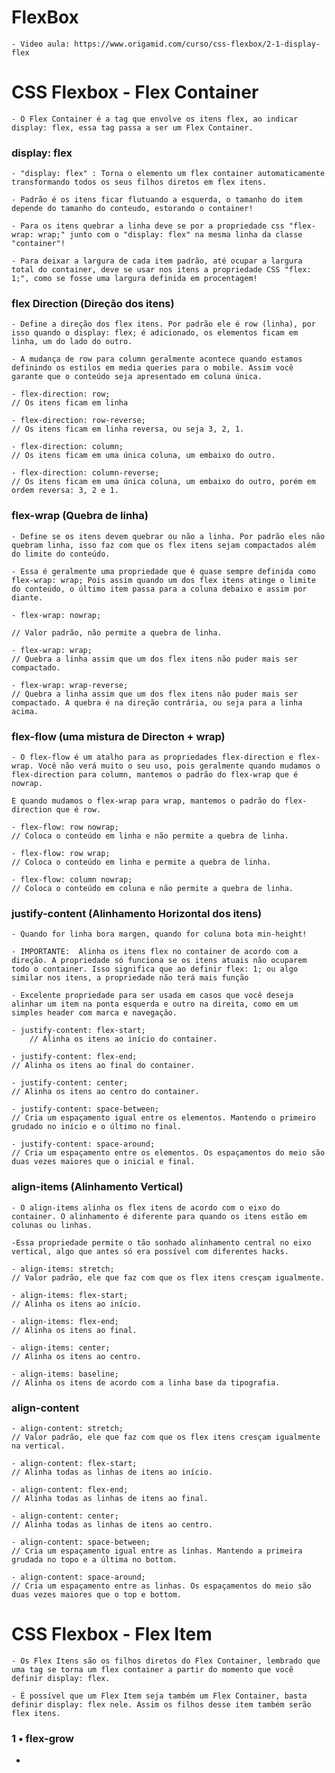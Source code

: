 
# FlexBox

    - Video aula: https://www.origamid.com/curso/css-flexbox/2-1-display-flex 


# CSS Flexbox - Flex Container

    - O Flex Container é a tag que envolve os itens flex, ao indicar display: flex, essa tag passa a ser um Flex Container.

### display: flex 

    - "display: flex" : Torna o elemento um flex container automaticamente transformando todos os seus filhos diretos em flex itens.

    - Padrão é os itens ficar flutuando a esquerda, o tamanho do item depende do tamanho do conteudo, estorando o container! 

    - Para os itens quebrar a linha deve se por a propriedade css "flex-wrap: wrap;" junto com o "display: flex" na mesma linha da classe "container"!

    - Para deixar a largura de cada item padrão, até ocupar a largura total do container, deve se usar nos itens a propriedade CSS "flex: 1;", como se fosse uma largura definida em procentagem! 


### flex Direction (Direção dos itens)

    - Define a direção dos flex itens. Por padrão ele é row (linha), por isso quando o display: flex; é adicionado, os elementos ficam em linha, um do lado do outro.

    - A mudança de row para column geralmente acontece quando estamos definindo os estilos em media queries para o mobile. Assim você garante que o conteúdo seja apresentado em coluna única.

    - flex-direction: row;
    // Os itens ficam em linha

    - flex-direction: row-reverse;
    // Os itens ficam em linha reversa, ou seja 3, 2, 1.

    - flex-direction: column;
    // Os itens ficam em uma única coluna, um embaixo do outro.

    - flex-direction: column-reverse;
    // Os itens ficam em uma única coluna, um embaixo do outro, porém em ordem reversa: 3, 2 e 1.

### flex-wrap (Quebra de linha)

    - Define se os itens devem quebrar ou não a linha. Por padrão eles não quebram linha, isso faz com que os flex itens sejam compactados além do limite do conteúdo.

    - Essa é geralmente uma propriedade que é quase sempre definida como flex-wrap: wrap; Pois assim quando um dos flex itens atinge o limite do conteúdo, o último item passa para a coluna debaixo e assim por diante.

    - flex-wrap: nowrap;

    // Valor padrão, não permite a quebra de linha.

    - flex-wrap: wrap;
    // Quebra a linha assim que um dos flex itens não puder mais ser compactado.

    - flex-wrap: wrap-reverse;
    // Quebra a linha assim que um dos flex itens não puder mais ser compactado. A quebra é na direção contrária, ou seja para a linha acima.


### flex-flow (uma mistura de Directon + wrap)

    - O flex-flow é um atalho para as propriedades flex-direction e flex-wrap. Você não verá muito o seu uso, pois geralmente quando mudamos o flex-direction para column, mantemos o padrão do flex-wrap que é nowrap.

    E quando mudamos o flex-wrap para wrap, mantemos o padrão do flex-direction que é row.

    - flex-flow: row nowrap;
    // Coloca o conteúdo em linha e não permite a quebra de linha.

    - flex-flow: row wrap;
    // Coloca o conteúdo em linha e permite a quebra de linha.

    - flex-flow: column nowrap;
    // Coloca o conteúdo em coluna e não permite a quebra de linha.

### justify-content (Alinhamento Horizontal dos itens)

    - Quando for linha bora margen, quando for coluna bota min-height!

    - IMPORTANTE:  Alinha os itens flex no container de acordo com a direção. A propriedade só funciona se os itens atuais não ocuparem todo o container. Isso significa que ao definir flex: 1; ou algo similar nos itens, a propriedade não terá mais função

    - Excelente propriedade para ser usada em casos que você deseja alinhar um item na ponta esquerda e outro na direita, como em um simples header com marca e navegação.

    - justify-content: flex-start;
        // Alinha os itens ao início do container.

    - justify-content: flex-end;
    // Alinha os itens ao final do container.

    - justify-content: center;
    // Alinha os itens ao centro do container.

    - justify-content: space-between;
    // Cria um espaçamento igual entre os elementos. Mantendo o primeiro grudado no início e o último no final.

    - justify-content: space-around;
    // Cria um espaçamento entre os elementos. Os espaçamentos do meio são duas vezes maiores que o inicial e final.


### align-items (Alinhamento Vertical)

    - O align-items alinha os flex itens de acordo com o eixo do container. O alinhamento é diferente para quando os itens estão em colunas ou linhas.

    -Essa propriedade permite o tão sonhado alinhamento central no eixo vertical, algo que antes só era possível com diferentes hacks.

    - align-items: stretch;
    // Valor padrão, ele que faz com que os flex itens cresçam igualmente.

    - align-items: flex-start;
    // Alinha os itens ao início.

    - align-items: flex-end;
    // Alinha os itens ao final.

    - align-items: center;
    // Alinha os itens ao centro.

    - align-items: baseline;
    // Alinha os itens de acordo com a linha base da tipografia.


### align-content

    - align-content: stretch;
    // Valor padrão, ele que faz com que os flex itens cresçam igualmente na vertical.

    - align-content: flex-start;
    // Alinha todas as linhas de itens ao início.

    - align-content: flex-end;
    // Alinha todas as linhas de itens ao final.

    - align-content: center;
    // Alinha todas as linhas de itens ao centro.

    - align-content: space-between;
    // Cria um espaçamento igual entre as linhas. Mantendo a primeira grudada no topo e a última no bottom.

    - align-content: space-around;
    // Cria um espaçamento entre as linhas. Os espaçamentos do meio são duas vezes maiores que o top e bottom.


# CSS Flexbox - Flex Item

    - Os Flex Itens são os filhos diretos do Flex Container, lembrado que uma tag se torna um flex container a partir do momento que você definir display: flex.

    - É possível que um Flex Item seja também um Flex Container, basta definir display: flex nele. Assim os filhos desse item também serão flex itens.

### 1 • flex-grow

 - 